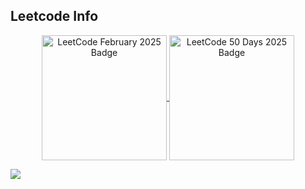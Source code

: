 
## Leetcode Info

<p align="center">
    <a href="https://leetcode.com/sah1ls/" target="_blank">
        <img align="center" src="https://leetcode.com/static/images/badges/2025/gif/2025-02.gif" alt="LeetCode February 2025 Badge" height="200" width="200" />
    </a>
    <a href="https://leetcode.com/sah1ls/" target="_blank">
        <img align="center" src="https://assets.leetcode.com/static_assets/others/2550.gif" alt="LeetCode 50 Days 2025 Badge" height="200" width="200" />
    </a>
</p>

<p align="center">
    <a href="https://leetcard.jacoblin.cool/sah1ls?theme=dark&font=Donegal%20One&ext=heatmap">
        <img src="https://leetcard.jacoblin.cool/sah1ls?theme=dark&font=Donegal%20One&ext=heatmap" style="max-width: 115%; display: block; margin: auto;">
    </a>
</p>

